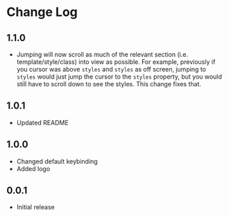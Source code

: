 # Change Log

## 1.1.0

- Jumping will now scroll as much of the relevant section (i.e. template/style/class) into view as possible. For example, previously if you cursor was above `styles` and `styles` as off screen, jumping to `styles` would just jump the cursor to the `styles` property, but you would still have to scroll down to see the styles. This change fixes that.

## 1.0.1

- Updated README

## 1.0.0

- Changed default keybinding
- Added logo

## 0.0.1

- Initial release
